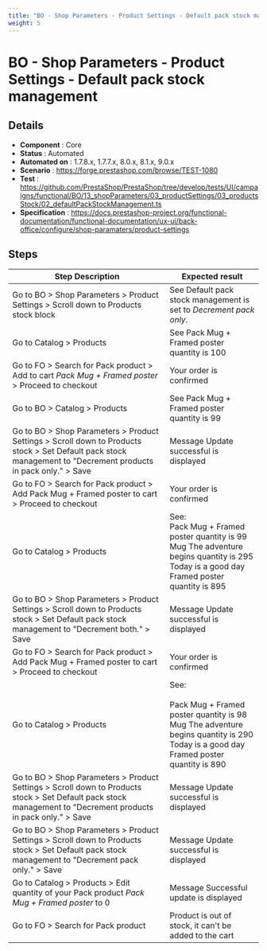 ```yaml
---
title: "BO - Shop Parameters - Product Settings - Default pack stock management"
weight: 5
---
```


# BO - Shop Parameters - Product Settings - Default pack stock management
## Details
* **Component** : Core
* **Status** : Automated
* **Automated on** : 1.7.8.x, 1.7.7.x, 8.0.x, 8.1.x, 9.0.x
* **Scenario** : https://forge.prestashop.com/browse/TEST-1080
* **Test** : https://github.com/PrestaShop/PrestaShop/tree/develop/tests/UI/campaigns/functional/BO/13_shopParameters/03_productSettings/03_productsStock/02_defaultPackStockManagement.ts
* **Specification** : https://docs.prestashop-project.org/functional-documentation/functional-documentation/ux-ui/back-office/configure/shop-paramaters/product-settings

## Steps
| Step Description | Expected result |
| ----- | ----- |
| Go to BO > Shop Parameters > Product Settings > Scroll down to Products stock block | See Default pack stock management is set to _Decrement pack only_. |
| Go to Catalog > Products | See Pack Mug + Framed poster quantity is 100 |
| Go to FO > Search for Pack product > Add to cart _Pack Mug + Framed poster_ > Proceed to checkout | Your order is confirmed |
| Go to BO > Catalog > Products | See Pack Mug + Framed poster quantity is 99 |
| Go to BO > Shop Parameters > Product Settings > Scroll down to Products stock > Set Default pack stock management to "Decrement products in pack only." > Save | Message Update successful is displayed |
| Go to FO > Search for Pack product > Add Pack Mug + Framed poster to cart > Proceed to checkout | Your order is confirmed |
| Go to Catalog > Products | See:<br>Pack Mug + Framed poster quantity is 99<br>Mug The adventure begins quantity is 295<br>Today is a good day Framed poster quantity is 895 |
| Go to BO > Shop Parameters > Product Settings > Scroll down to Products stock > Set Default pack stock management to "Decrement both." > Save | Message Update successful is displayed |
| Go to FO > Search for Pack product > Add Pack Mug + Framed poster to cart > Proceed to checkout | Your order is confirmed |
| Go to Catalog > Products | See:<br><br>Pack Mug + Framed poster quantity is 98<br>Mug The adventure begins quantity is 290<br>Today is a good day Framed poster quantity is 890 |
| Go to BO > Shop Parameters > Product Settings > Scroll down to Products stock > Set Default pack stock management to "Decrement products in pack only." > Save | Message Update successful is displayed |
| Go to BO > Shop Parameters > Product Settings > Scroll down to Products stock > Set Default pack stock management to "Decrement pack only." > Save | Message Update successful is displayed |
| Go to Catalog > Products > Edit quantity of your Pack product _Pack Mug + Framed poster_ to 0 | Message Successful update is displayed |
| Go to FO > Search for Pack product | Product is out of stock, it can't be added to the cart |
